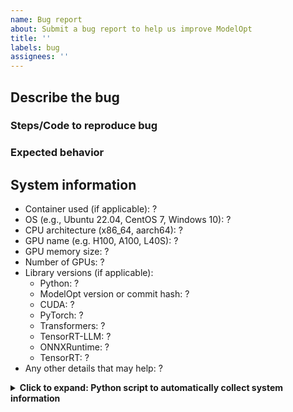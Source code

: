 ```yaml
---
name: Bug report
about: Submit a bug report to help us improve ModelOpt
title: ''
labels: bug
assignees: ''
---
```


## Describe the bug
<!-- Description of what the bug is, its impact (blocker, should have, nice to have) and any stack traces or error messages. -->


### Steps/Code to reproduce bug
<!-- Please list *minimal* steps or code snippet for us to be able to reproduce the bug. -->
<!-- A helpful guide on on how to craft a minimal bug report http://matthewrocklin.com/blog/work/2018/02/28/minimal-bug-reports. -->


### Expected behavior


## System information

- Container used (if applicable): ?
- OS (e.g., Ubuntu 22.04, CentOS 7, Windows 10): ? <!-- If Windows, please add the `windows` label to the issue. -->
- CPU architecture (x86_64, aarch64): ?
- GPU name (e.g. H100, A100, L40S): ?
- GPU memory size: ?
- Number of GPUs: ?
- Library versions (if applicable):
  - Python: ?
  - ModelOpt version or commit hash: ?
  - CUDA: ?
  - PyTorch: ?
  - Transformers: ?
  - TensorRT-LLM: ?
  - ONNXRuntime: ?
  - TensorRT: ?
- Any other details that may help: ?


<details>
<summary><b>Click to expand: Python script to automatically collect system information</b></summary>

```python
import platform
import re
import subprocess


def get_nvidia_gpu_info():
    try:
        nvidia_smi = (
            subprocess.check_output(
                "nvidia-smi --query-gpu=name,memory.total,count --format=csv,noheader,nounits",
                shell=True,
            )
            .decode("utf-8")
            .strip()
            .split("\n")
        )
        if len(nvidia_smi) > 0:
            gpu_name = nvidia_smi[0].split(",")[0].strip()
            gpu_memory = round(float(nvidia_smi[0].split(",")[1].strip()) / 1024, 1)
            gpu_count = len(nvidia_smi)
            return gpu_name, f"{gpu_memory} GB", gpu_count
    except Exception:
        return "?", "?", "?"


def get_cuda_version():
    try:
        nvcc_output = subprocess.check_output("nvcc --version", shell=True).decode("utf-8")
        match = re.search(r"release (\d+\.\d+)", nvcc_output)
        if match:
            return match.group(1)
    except Exception:
        return "?"


def get_package_version(package):
    try:
        return getattr(__import__(package), "__version__", "?")
    except Exception:
        return "?"


# Get system info
os_info = f"{platform.system()} {platform.release()}"
if platform.system() == "Linux":
    try:
        os_info = (
            subprocess.check_output("cat /etc/os-release | grep PRETTY_NAME | cut -d= -f2", shell=True)
            .decode("utf-8")
            .strip()
            .strip('"')
        )
    except Exception:
        pass
elif platform.system() == "Windows":
    print("Please add the `windows` label to the issue.")

cpu_arch = platform.machine()
gpu_name, gpu_memory, gpu_count = get_nvidia_gpu_info()
cuda_version = get_cuda_version()

# Print system information in the format required for the issue template
print("=" * 70)
print("- Container used (if applicable): " + "?")
print("- OS (e.g., Ubuntu 22.04, CentOS 7, Windows 10): " + os_info)
print("- CPU architecture (x86_64, aarch64): " + cpu_arch)
print("- GPU name (e.g. H100, A100, L40S): " + gpu_name)
print("- GPU memory size: " + gpu_memory)
print("- Number of GPUs: " + str(gpu_count))
print("- Library versions (if applicable):")
print("  - Python: " + platform.python_version())
print("  - ModelOpt version or commit hash: " + get_package_version("modelopt"))
print("  - CUDA: " + cuda_version)
print("  - PyTorch: " + get_package_version("torch"))
print("  - Transformers: " + get_package_version("transformers"))
print("  - TensorRT-LLM: " + get_package_version("tensorrt_llm"))
print("  - ONNXRuntime: " + get_package_version("onnxruntime"))
print("  - TensorRT: " + get_package_version("tensorrt"))
print("- Any other details that may help: " + "?")
print("=" * 70)
```

</details>
